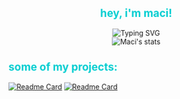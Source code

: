 <div align="center">
  <h2 style="color: #00CED1;">hey, i'm maci!</h2>
</div>

<div align="center">
    <img src="https://readme-typing-svg.demolab.com/?lines=learning+pandas,+pytorch,+tensorflow&color=CCCCFF" alt="Typing SVG">
</div>

<div align="center">
    <img src="https://github-readme-stats.vercel.app/api?username=macithemoose&hide_rank=True&show_icons=True&theme=catppuccin_latte" alt="Maci's stats">
</div>

<div>
  <h2 style="color: #00CED1;">some of my projects:</h2>
</div>

[![Readme Card](https://github-readme-stats.vercel.app/api/pin/?username=macithemoose&repo=Shixian_Transformer&theme=catppuccin_mocha)](https://github.com/Macithemoose/Shixian_Transformer)
[![Readme Card](https://github-readme-stats.vercel.app/api/pin/?username=macithemoose&repo=ASUS-USB-BT500-Setup-and-Troubleshooting&theme=catppuccin_mocha)](https://github.com/Macithemoose/ASUS-USB-BT500-Setup-and-Troubleshooting)


